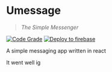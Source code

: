 # Umessage

> *The Simple Messenger* 


[![Code Grade](<https://www.code-inspector.com/project/23384/score/svg>)](<https://frontend.code-inspector.com/project/23384/dashboard>)
[![Deploy to firebase](https://github.com/OG-Jons/umessage/actions/workflows/main.yml/badge.svg)](https://github.com/OG-Jons/umessage/actions/workflows/main.yml)

A simple messaging app written in react

It went well ig
